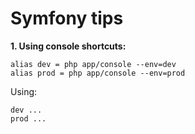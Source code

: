 # Symfony tips

**1. Using console shortcuts:**
```
alias dev = php app/console --env=dev
alias prod = php app/console --env=prod
```

Using:
```
dev ...
prod ...
```
